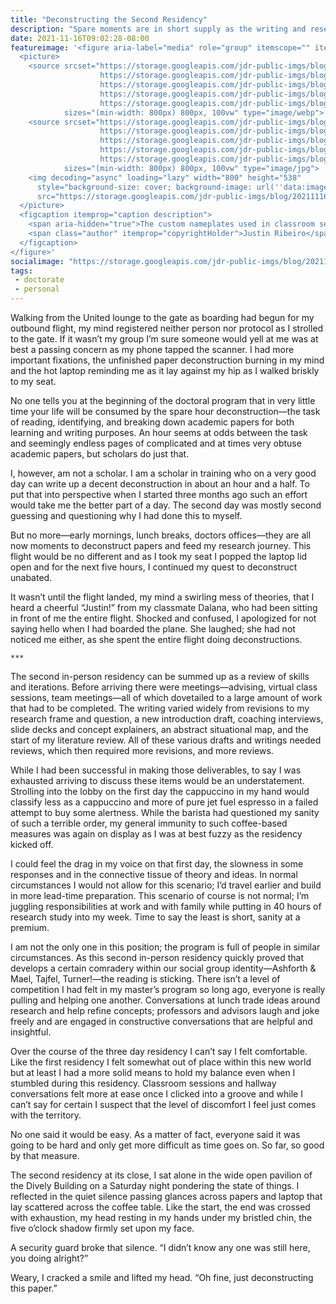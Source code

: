 ```yaml
---
title: "Deconstructing the Second Residency"
description: "Spare moments are in short supply as the writing and research kick into high gear before the second in-person residency."
date: 2021-11-16T09:02:28-08:00
featureimage: '<figure aria-label="media" role="group" itemscope="" itemprop="associatedMedia" itemtype="http://schema.org/ImageObject">
  <picture>
    <source srcset="https://storage.googleapis.com/jdr-public-imgs/blog/20211116-doctorate-nameplate-justinribeiro-640.webp 640w,
                    https://storage.googleapis.com/jdr-public-imgs/blog/20211116-doctorate-nameplate-justinribeiro-800.webp 800w,
                    https://storage.googleapis.com/jdr-public-imgs/blog/20211116-doctorate-nameplate-justinribeiro-1024.webp 1024w,
                    https://storage.googleapis.com/jdr-public-imgs/blog/20211116-doctorate-nameplate-justinribeiro-1280.webp 1280w,
                    https://storage.googleapis.com/jdr-public-imgs/blog/20211116-doctorate-nameplate-justinribeiro-1600.webp 1600w"
            sizes="(min-width: 800px) 800px, 100vw" type="image/webp">
    <source srcset="https://storage.googleapis.com/jdr-public-imgs/blog/20211116-doctorate-nameplate-justinribeiro-640.jpg 640w,
                    https://storage.googleapis.com/jdr-public-imgs/blog/20211116-doctorate-nameplate-justinribeiro-800.jpg 800w,
                    https://storage.googleapis.com/jdr-public-imgs/blog/20211116-doctorate-nameplate-justinribeiro-1024.jpg 1024w,
                    https://storage.googleapis.com/jdr-public-imgs/blog/20211116-doctorate-nameplate-justinribeiro-1280.jpg 1280w,
                    https://storage.googleapis.com/jdr-public-imgs/blog/20211116-doctorate-nameplate-justinribeiro-1600.jpg 1600w"
            sizes="(min-width: 800px) 800px, 100vw" type="image/jpg">
    <img decoding="async" loading="lazy" width="800" height="538"
      style="background-size: cover; background-image: url(''data:image/svg+xml;charset=utf-8,%3Csvg xmlns=\''http%3A//www.w3.org/2000/svg\'' xmlns%3Axlink=\''http%3A//www.w3.org/1999/xlink\'' viewBox=\''0 0 1280 853\''%3E%3Cfilter id=\''b\'' color-interpolation-filters=\''sRGB\''%3E%3CfeGaussianBlur stdDeviation=\''.5\''%3E%3C/feGaussianBlur%3E%3CfeComponentTransfer%3E%3CfeFuncA type=\''discrete\'' tableValues=\''1 1\''%3E%3C/feFuncA%3E%3C/feComponentTransfer%3E%3C/filter%3E%3Cimage filter=\''url(%23b)\'' x=\''0\'' y=\''0\'' height=\''100%25\'' width=\''100%25\'' xlink%3Ahref=\''data%3Aimage/png;base64,iVBORw0KGgoAAAANSUhEUgAAAAkAAAAGCAIAAACepSOSAAAACXBIWXMAAC4jAAAuIwF4pT92AAAAs0lEQVQI1wGoAFf/AImSoJSer5yjs52ktp2luJuluKOpuJefsoCNowB+kKaOm66grL+krsCnsMGrt8m1u8mzt8OVoLIAhJqzjZ2tnLLLnLHJp7fNmpyjqbPCqLrRjqO7AIeUn5ultaWtt56msaSnroZyY4mBgLq7wY6TmwCRfk2Pf1uzm2WulV+xmV6rmGyQfFm3nWSBcEIAfm46jX1FkH5Djn5AmodGo49MopBLlIRBfG8yj/dfjF5frTUAAAAASUVORK5CYII=\''%3E%3C/image%3E%3C/svg%3E'');"
      src="https://storage.googleapis.com/jdr-public-imgs/blog/20211116-doctorate-nameplate-justinribeiro-800.jpg" alt="The custom nameplates used in classroom sessions arrived in time for the second residency.">
  </picture>
  <figcaption itemprop="caption description">
    <span aria-hidden="true">The custom nameplates used in classroom sessions arrived in time for the second residency.</span>
    <span class="author" itemprop="copyrightHolder">Justin Ribeiro</span>
  </figcaption>
</figure>'
socialimage: "https://storage.googleapis.com/jdr-public-imgs/blog/20211116-doctorate-nameplate-justinribeiro-800.jpg"
tags:
 - doctorate
 - personal
---
```


Walking from the United lounge to the gate as boarding had begun for my outbound flight, my mind registered neither person nor protocol as I strolled to the gate. If it wasn’t my group I’m sure someone would yell at me was at best a passing concern as my phone tapped the scanner. I had more important fixations, the unfinished paper deconstruction burning in my mind and the hot laptop reminding me as it lay against my hip as I walked briskly to my seat.

No one tells you at the beginning of the doctoral program that in very little time your life will be consumed by the spare hour deconstruction—the task of reading, identifying, and breaking down academic papers for both learning and writing purposes. An hour seems at odds between the task and seemingly endless pages of complicated and at times very obtuse academic papers, but scholars do just that.

I, however, am not a scholar. I am a scholar in training who on a very good day can write up a decent deconstruction in about an hour and a half. To put that into perspective when I started three months ago such an effort would take me the better part of a day. The second day was mostly second guessing and questioning why I had done this to myself.

But no more—early mornings, lunch breaks, doctors offices—they are all now moments to deconstruct papers and feed my research journey. This flight would be no different and as I took my seat I popped the laptop lid open and for the next five hours, I continued my quest to deconstruct unabated.

It wasn’t until the flight landed, my mind a swirling mess of theories, that I heard a cheerful “Justin!” from my classmate Dalana, who had been sitting in front of me the entire flight. Shocked and confused, I apologized for not saying hello when I had boarded the plane. She laughed; she had not noticed me either, as she spent the entire flight doing deconstructions.

` *** `

The second in-person residency can be summed up as a review of skills and iterations. Before arriving there were meetings—advising, virtual class sessions, team meetings—all of which dovetailed to a large amount of work that had to be completed. The writing varied widely from revisions to my research frame and question, a new introduction draft, coaching interviews, slide decks and concept explainers, an abstract situational map, and the start of my literature review. All of these various drafts and writings needed reviews, which then required more revisions, and more reviews.

While I had been successful in making those deliverables, to say I was exhausted arriving to discuss these items would be an understatement. Strolling into the lobby on the first day the cappuccino in my hand would classify less as a cappuccino and more of pure jet fuel espresso in a failed attempt to buy some alertness. While the barista had questioned my sanity of such a terrible order, my general immunity to such coffee-based measures was again on display as I was at best fuzzy as the residency kicked off.

I could feel the drag in my voice on that first day, the slowness in some responses and in the connective tissue of theory and ideas. In normal circumstances I would not allow for this scenario; I’d travel earlier and build in more lead-time preparation. This scenario of course is not normal; I’m juggling responsibilities at work and with family while putting in 40 hours of research study into my week. Time to say the least is short, sanity at a premium.

I am not the only one in this position; the program is full of people in similar circumstances. As this second in-person residency quickly proved that develops a certain comradery within our social group identity—Ashforth & Mael, Tajfel, Turner!—the reading is sticking. There isn’t a level of competition I had felt in my master’s program so long ago, everyone is really pulling and helping one another. Conversations at lunch trade ideas around research and help refine concepts; professors and advisors laugh and joke freely and are engaged in constructive conversations that are helpful and insightful.

Over the course of the three day residency I can’t say I felt comfortable. Like the first residency I felt somewhat out of place within this new world but at least I had a more solid means to hold my balance even when I stumbled during this residency. Classroom sessions and hallway conversations felt more at ease once I clicked into a groove and while I can’t say for certain I suspect that the level of discomfort I feel just comes with the territory.

No one said it would be easy. As a matter of fact, everyone said it was going to be hard and only get more difficult as time goes on. So far, so good by that measure.

The second residency at its close, I sat alone in the wide open pavilion of the Dively Building on a Saturday night pondering the state of things. I reflected in the quiet silence passing glances across papers and laptop that lay scattered across the coffee table. Like the start, the end was crossed with exhaustion, my head resting in my hands under my bristled chin, the five o’clock shadow firmly set upon my face.

A security guard broke that silence. “I didn’t know any one was still here, you doing alright?”

Weary, I cracked a smile and lifted my head. “Oh fine, just deconstructing this paper.”
